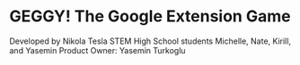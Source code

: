 # GEGGY! The Google Extension Game
Developed by Nikola Tesla STEM High School students Michelle, Nate, Kirill, and Yasemin
Product Owner: Yasemin Turkoglu
